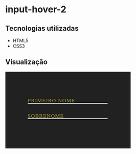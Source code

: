 # input-hover-2

## Tecnologias utilizadas

<ul>
  <li>HTML5</li>
  <li>CSS3</li>
</ul>

## Visualização

<img src="Video_1661697968.gif">
